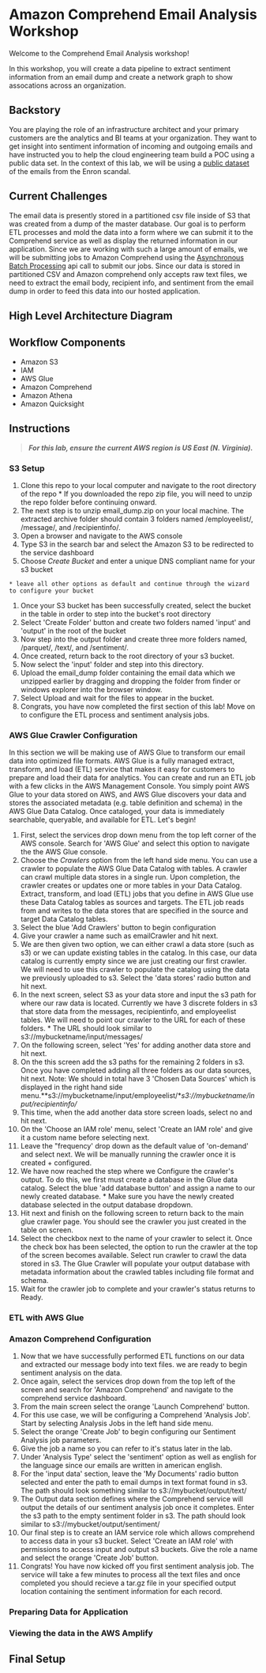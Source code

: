 # Amazon Comprehend Email Analysis Workshop
Welcome to the Comprehend Email Analysis workshop!

In this workshop, you will create a data pipeline to extract sentiment information from an email dump and create a network graph to show assocations across an organization.

## Backstory
You are playing the role of an infrastructure architect and your primary customers are the analytics and BI teams at your organization. They want to get insight into sentiment information of incoming and outgoing emails and have instructed you to help the cloud engineering team build a POC using a public data set. In the context of this lab, we will be using a [public dataset](http://www.ahschulz.de/enron-email-data/) of the emails from the Enron scandal.

## Current Challenges
The email data is presently stored in a partitioned csv file inside of S3 that was created from a dump of the master database. Our goal is to perform ETL processes and mold the data into a form where we can submit it to the Comprehend service as well as display the returned information in our application. Since we are working with such a large amount of emails, we will be submitting jobs to Amazon Comprehend using the [Asynchronous Batch Processing](https://docs.aws.amazon.com/comprehend/latest/dg/how-async.html) api call to submit our jobs. Since our data is stored in partitioned CSV and Amazon comprehend only accepts raw text files, we need to extract the email body, recipient info, and sentiment from the email dump in order to feed this data into our hosted application.

## High Level Architecture Diagram

## Workflow Components
  * Amazon S3
  * IAM 
  * AWS Glue
  * Amazon Comprehend
  * Amazon Athena
  * Amazon Quicksight

## Instructions
> ***For this lab, ensure the current AWS region is US East (N. Virginia).***

### S3 Setup
  1. Clone this repo to your local computer and navigate to the root directory of the repo
    * If you downloaded the repo zip file, you will need to unzip the repo folder before continuing onward.
  1. The next step is to unzip email_dump.zip on your local machine. The extracted archive folder should contain 3 folders named /employeelist/, /message/, and /recipientinfo/.
  1. Open a browser and navigate to the AWS console
  1. Type S3 in the search bar and select the Amazon S3 to be redirected to the service dashboard
  1. Choose *Create Bucket* and enter a unique DNS compliant name for your s3 bucket
  
    * leave all other options as default and continue through the wizard to configure your bucket
    
  1. Once your S3 bucket has been successfully created, select the bucket in the table in order to step into the bucket's root directory
  1. Select 'Create Folder' button and create two folders named 'input' and 'output' in the root of the bucket
  1. Now step into the output folder and create three more folders named, /parquet/, /text/, and /sentiment/.
  1. Once created, return back to the root directory of your s3 bucket.
  1. Now select the 'input' folder and step into this directory. 
  1. Upload the email_dump folder containing the email data which we unzipped earlier by dragging and dropping the folder from finder or windows explorer into the browser window.
  1. Select Upload and wait for the files to appear in the bucket.
  1. Congrats, you have now completed the first section of this lab! Move on to configure the ETL process and sentiment analysis jobs.

### AWS Glue Crawler Configuration
In this section we will be making use of AWS Glue to transform our email data into optimized file formats. AWS Glue is a fully managed extract, transform, and load (ETL) service that makes it easy for customers to prepare and load their data for analytics. You can create and run an ETL job with a few clicks in the AWS Management Console. You simply point AWS Glue to your data stored on AWS, and AWS Glue discovers your data and stores the associated metadata (e.g. table definition and schema) in the AWS Glue Data Catalog. Once cataloged, your data is immediately searchable, queryable, and available for ETL. Let's begin!
  1. First, select the services drop down menu from the top left corner of the AWS console. Search for 'AWS Glue' and select this option to navigate the the AWS Glue console.
  1. Choose the *Crawlers* option from the left hand side menu. You can use a crawler to populate the AWS Glue Data Catalog with tables. A crawler can crawl multiple data stores in a single run. Upon completion, the crawler creates or updates one or more tables in your Data Catalog. Extract, transform, and load (ETL) jobs that you define in AWS Glue use these Data Catalog tables as sources and targets. The ETL job reads from and writes to the data stores that are specified in the source and target Data Catalog tables.
  1. Select the blue 'Add Crawlers' button to begin configuration
  1. Give your crawler a name such as emailCrawler and hit next.
  1. We are then given two option, we can either crawl a data store (such as s3) or we can update existing tables in the catalog. In this case, our data catalog is currently empty since we are just creating our first crawler. We will need to use this crawler to populate the catalog using the data we previously uploaded to s3. Select the 'data stores' radio button and hit next.
  1. In the next screen, select S3 as your data store and input the s3 path for where our raw data is located. Currently we have 3 discrete folders in s3 that store data from the messages, recipientinfo, and employeelist tables. We will need to point our crawler to the URL for each of these folders. 
    * The URL should look similar to s3://mybucketname/input/messages/   
  1. On the following screen, select 'Yes' for adding another data store and hit next. 
  1. On the this screen add the s3 paths for the remaining 2 folders in s3. Once you have completed adding all three folders as our data sources, hit next. Note: We should in total have 3 'Chosen Data Sources' which is displayed in the right hand side menu.**s3://mybucketname/input/employeelist/**s3://mybucketname/input/recipientinfo/*
  1. This time, when the add another data store screen loads, select no and hit next.
  1. On the 'Choose an IAM role' menu, select 'Create an IAM role' and give it a custom name before selecting next.
  1. Leave the "frequency' drop down as the default value of 'on-demand' and select next. We will be manually running the crawler once it is created + configured. 
  1. We have now reached the step where we Configure the crawler's output. To do this, we first must create a database in the Glue data catalog. Select the blue 'add database button' and assign a name to our newly created database.
    * Make sure you have the newly created database selected in the output database dropdown.
  1. Hit next and finish on the following screen to return back to the main glue crawler page. You should see the crawler you just created in the table on screen. 
  1. Select the checkbox next to the name of your crawler to select it. Once the check box has been selected, the option to run the crawler at the top of the screen becomes available. Select run crawler to crawl the data stored in s3. The Glue Crawler will populate your output database with metadata information about the crawled tables including file format and schema.
  1. Wait for the crawler job to complete and your crawler's status returns to Ready.
  
### ETL with AWS Glue 

### Amazon Comprehend Configuration
  1. Now that we have successfully performed ETL functions on our data and extracted our message body into text files. we are ready to begin sentiment analysis on the data.
  1. Once again, select the services drop down from the top left of the screen and search for 'Amazon Comprehend' and navigate to the comprehend service dashboard.
  1. From the main screen select the orange 'Launch Comprehend' button.
  1. For this use case, we will be configuring a Comprehend 'Analysis Job'. Start by selecting Analysis Jobs in the left hand side menu.
  1. Select the orange 'Create Job' to begin configuring our Sentiment Analysis job parameters.
  1. Give the job a name so you can refer to it's status later in the lab.
  1. Under 'Analysis Type' select the 'sentiment' option as well as english for the language since our emails are written in american english.
  1. For the 'input data' section, leave the 'My Documents' radio button selected and enter the path to email dumps in text format found in s3. The path should look something similar to s3://mybucket/output/text/
  1. The Output data section defines where the Comprehend service will output the details of our sentiment analysis job once it completes. Enter the s3 path to the empty sentiment folder in s3. The path should look similar to s3://mybucket/output/sentiment/
  1. Our final step is to create an IAM service role which allows comprehend to access data in your s3 bucket. Select 'Create an IAM role' with permissions to access input and output s3 buckets. Give the role a name and select the orange 'Create Job' button.
  1. Congrats! You have now kicked off you first sentiment analysis job. The service will take a few minutes to process all the text files and once completed you should recieve a tar.gz file in your specified output location containing the sentiment information for each record.
### Preparing Data for Application

### Viewing the data in the AWS Amplify
  



## Final Setup
